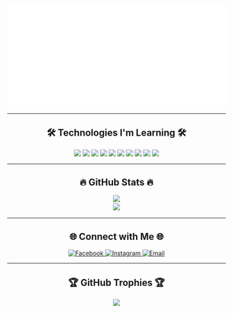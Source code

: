 

<p align="center">
  <a href="#" target="_blank">
    <img src="thangdc.svg" width="1200" alt="thangdc-official" />
  </a>
</p>

---

<h2 align="center">🛠 Technologies I'm Learning 🛠</h2>

<p align="center">
  <img src="https://img.shields.io/badge/Java-FFFFFF?logo=java&logoColor=007396" height="25" />
  <img src="https://img.shields.io/badge/Spring Boot-FFFFFF?logo=springboot&logoColor=6DB33F" height="25" />
  <img src="https://img.shields.io/badge/MySQL-FFFFFF?logo=mysql&logoColor=4479A1" height="25" />
  <img src="https://img.shields.io/badge/ReactJS-FFFFFF?logo=react&logoColor=61DAFB" height="25" />
  <img src="https://img.shields.io/badge/Tailwind CSS-FFFFFF?logo=tailwind-css&logoColor=38B2AC" height="25" />
  <img src="https://img.shields.io/badge/JavaScript-FFFFFF?logo=javascript&logoColor=F7DF1E" height="25" />
  <img src="https://img.shields.io/badge/HTML5-FFFFFF?logo=html5&logoColor=E34F26" height="25" />
  <img src="https://img.shields.io/badge/CSS3-FFFFFF?logo=css3&logoColor=1572B6" height="25" />
  <img src="https://img.shields.io/badge/Git-FFFFFF?logo=git&logoColor=F05032" height="25" />
  <img src="https://img.shields.io/badge/Figma-FFFFFF?logo=figma&logoColor=F24E1E" height="25" />
</p>

---

<h2 align="center">🔥 GitHub Stats 🔥</h2>
<p align="center">
  <img src="https://github-readme-stats.vercel.app/api?username=ThangDC-TLU&show_icons=true&theme=react&include_all_commits=true&count_private=true&border_color=61dafb&hide_border=true&rank_icon=github" />
  <br>
  <img src="https://github-readme-stats.vercel.app/api/top-langs/?username=ThangDC-TLU&layout=compact&theme=react&hide_border=true" />
</p>

<!-- Nếu bạn đã deploy Vercel riêng thì thay link trên bằng: https://your-vercel-app.vercel.app/api?... -->

---

<h2 align="center">🌐 Connect with Me 🌐</h2>

<p align="center">
  <a href="https://web.facebook.com/thangdc.08" target="_blank">
    <img src="https://img.icons8.com/bubbles/100/000000/facebook-new.png" alt="Facebook" />
  </a>
  <a href="https://www.instagram.com/thangdc08/" target="_blank">
    <img src="https://img.icons8.com/bubbles/100/000000/instagram.png" alt="Instagram" />
  </a>
  <a href="mailto:thangdc.tech@gmail.com" target="_blank">
    <img src="https://img.icons8.com/bubbles/100/000000/apple-mail.png" alt="Email" />
  </a>
</p>

---

<h2 align="center">🏆 GitHub Trophies 🏆</h2>

<p align="center">
  <a href="https://github.com/ryo-ma/github-profile-trophy">
    <img src="https://github-profile-trophy.vercel.app/?username=ThangDC-TLU&theme=radical&no-frame=true&margin-w=10&margin-h=10" />
  </a>
</p>
